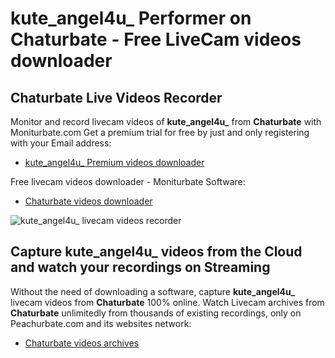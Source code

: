 # kute_angel4u_ Performer on Chaturbate - Free LiveCam videos downloader

## Chaturbate Live Videos Recorder

Monitor and record livecam videos of **kute_angel4u_** from **Chaturbate** with Moniturbate.com
Get a premium trial for free by just and only registering with your Email address:
* [kute_angel4u_ Premium videos downloader](https://moniturbate.com/request-demo-licence-key.html)

Free livecam videos downloader - Moniturbate Software:
* [Chaturbate videos downloader](https://moniturbate.com/moniturbate-download-software.html)

![kute_angel4u_ livecam videos recorder](https://peachurnet.com/templates/moniturbate-software.png)


## Capture kute_angel4u_ videos from the Cloud and watch your recordings on Streaming

Without the need of downloading a software, capture **kute_angel4u_** livecam videos from **Chaturbate** 100% online.
Watch Livecam archives from **Chaturbate** unlimitedly from thousands of existing recordings, only on Peachurbate.com and its websites network:
* [Chaturbate videos archives](https://peachurnet.com/)